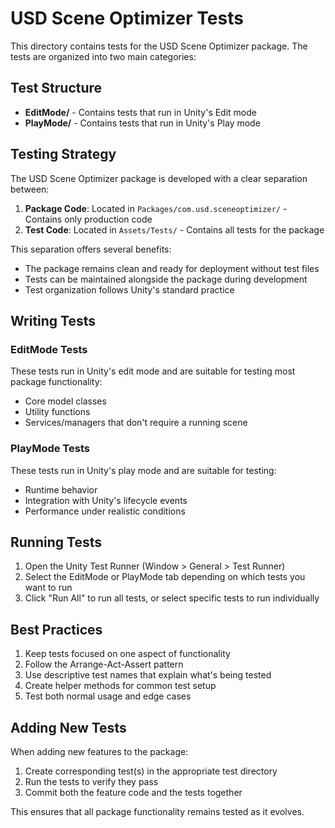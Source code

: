 # USD Scene Optimizer Tests

This directory contains tests for the USD Scene Optimizer package. The tests are organized into two main categories:

## Test Structure

- **EditMode/** - Contains tests that run in Unity's Edit mode
- **PlayMode/** - Contains tests that run in Unity's Play mode

## Testing Strategy

The USD Scene Optimizer package is developed with a clear separation between:

1. **Package Code**: Located in `Packages/com.usd.sceneoptimizer/` - Contains only production code
2. **Test Code**: Located in `Assets/Tests/` - Contains all tests for the package

This separation offers several benefits:
- The package remains clean and ready for deployment without test files
- Tests can be maintained alongside the package during development
- Test organization follows Unity's standard practice

## Writing Tests

### EditMode Tests
These tests run in Unity's edit mode and are suitable for testing most package functionality:
- Core model classes
- Utility functions
- Services/managers that don't require a running scene

### PlayMode Tests
These tests run in Unity's play mode and are suitable for testing:
- Runtime behavior
- Integration with Unity's lifecycle events
- Performance under realistic conditions

## Running Tests

1. Open the Unity Test Runner (Window > General > Test Runner)
2. Select the EditMode or PlayMode tab depending on which tests you want to run
3. Click "Run All" to run all tests, or select specific tests to run individually

## Best Practices

1. Keep tests focused on one aspect of functionality
2. Follow the Arrange-Act-Assert pattern
3. Use descriptive test names that explain what's being tested
4. Create helper methods for common test setup
5. Test both normal usage and edge cases

## Adding New Tests

When adding new features to the package:
1. Create corresponding test(s) in the appropriate test directory
2. Run the tests to verify they pass
3. Commit both the feature code and the tests together

This ensures that all package functionality remains tested as it evolves. 